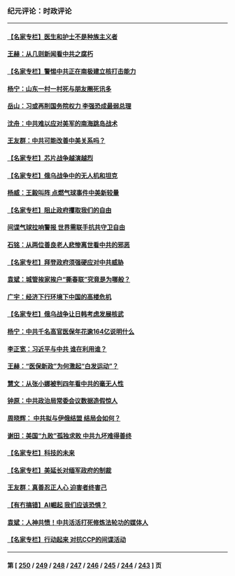 ### 纪元评论：时政评论
---
#### [【名家专栏】医生和护士不是种族主义者](../../pages/nsc1025/n13934788.md) 
#### [王赫：从几则新闻看中共之腐朽](../../pages/nsc1025/n13934601.md) 
#### [【名家专栏】警惕中共正在南极建立核打击能力](../../pages/nsc1025/n13934119.md) 
#### [杨宁：山东一村一村死与朋友圈死讯多](../../pages/nsc1025/n13934242.md) 
#### [岳山：习或再削国务院权力 李强恐成最弱总理](../../pages/nsc1025/n13934125.md) 
#### [沈舟：中共难以应对美军的南海跳岛战术](../../pages/nsc1025/n13933777.md) 
#### [王友群：中共可能改善中美关系吗？](../../pages/nsc1025/n13933678.md) 
#### [【名家专栏】芯片战争越演越烈](../../pages/nsc1025/n13932766.md) 
#### [【名家专栏】俄乌战争中的无人机和坦克](../../pages/nsc1025/n13933413.md) 
#### [杨威：王毅叫阵 点燃气球事件中美新较量](../../pages/nsc1025/n13932884.md) 
#### [【名家专栏】阻止政府攫取我们的自由](../../pages/nsc1025/n13927644.md) 
#### [间谍气球拉响警报 世界需联手抗共守卫自由](../../pages/nsc1025/n13932562.md) 
#### [石铭：从两位善良老人悲惨离世看中共的邪恶](../../pages/nsc1025/n13932887.md) 
#### [【名家专栏】拜登政府须强硬应对中共威胁](../../pages/nsc1025/n13932026.md) 
#### [袁斌：城管挨家挨户“撕春联”究竟是为哪般？](../../pages/nsc1025/n13932460.md) 
#### [广宇：经济下行环境下中国的高楼危机](../../pages/nsc1025/n13932386.md) 
#### [【名家专栏】俄乌战争让日韩考虑发展核武](../../pages/nsc1025/n13932029.md) 
#### [杨宁：中共千名高官医保年花逾164亿说明什么](../../pages/nsc1025/n13932179.md) 
#### [李正宽：习近平与中共 谁在利用谁？](../../pages/nsc1025/n13931922.md) 
#### [王赫：“医保新政”为何激起“白发运动”？](../../pages/nsc1025/n13931810.md) 
#### [慧文：从张小娜被判四年看中共的毫无人性](../../pages/nsc1025/n13931796.md) 
#### [钟原：中共政治局常委会议数据造假惊人](../../pages/nsc1025/n13931625.md) 
#### [周晓辉： 中共拟与伊俄结盟 结局会如何？](../../pages/nsc1025/n13931424.md) 
#### [谢田：美国“九败”孤独求败 中共九坏难得善终](../../pages/nsc1025/n13931423.md) 
#### [【名家专栏】科技的未来](../../pages/nsc1025/n13918707.md) 
#### [【名家专栏】美延长对缅军政府的制裁](../../pages/nsc1025/n13930477.md) 
#### [王友群：真善忍正人心 迫害者终害己](../../pages/nsc1025/n13930581.md) 
#### [【有冇搞错】AI崛起 我们应该恐惧？](../../pages/nsc1025/n13931107.md) 
#### [袁斌：人神共愤！中共活活打死修炼法轮功的媒体人](../../pages/nsc1025/n13930769.md) 
#### [【名家专栏】行动起来 对抗CCP的间谍活动](../../pages/nsc1025/n13930487.md) 

---
#### 第 [ [250](./250.md) / [249](./249.md) / [248](./248.md) / [247](./247.md) / [246](./246.md) / [245](./245.md) / [244](./244.md) / [243](./243.md) ] 页

